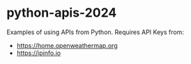 # python-apis-2024

Examples of using APIs from Python. Requires API Keys from:

* https://home.openweathermap.org
* https://ipinfo.io
